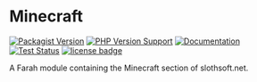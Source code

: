 Minecraft
=========
[![Packagist Version](https://img.shields.io/packagist/v/slothsoft/minecraft)](https://packagist.org/packages/slothsoft/minecraft)
[![PHP Version Support](https://img.shields.io/packagist/php-v/slothsoft/minecraft)](https://www.php.net/)
[![Documentation](https://img.shields.io/badge/docs-reference-blue.svg)](https://faulo.github.io/slothsoft-minecraft/)
[![Test Status](https://github.com/Faulo/slothsoft-minecraft/actions/workflows/ci-tests.yml/badge.svg)](https://github.com/Faulo/slothsoft-minecraft/actions/workflows/ci-tests.yml)
[![license badge](https://img.shields.io/badge/license-MIT-green.svg)](LICENSE)

A Farah module containing the Minecraft section of slothsoft.net.